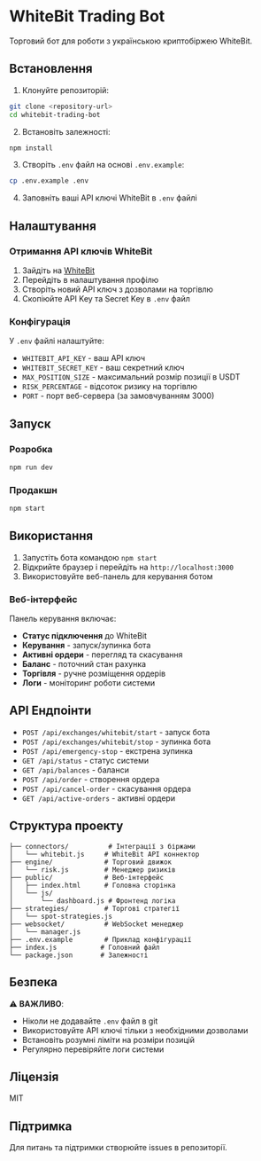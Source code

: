 # WhiteBit Trading Bot

Торговий бот для роботи з українською криптобіржею WhiteBit.

## Встановлення

1. Клонуйте репозиторій:
```bash
git clone <repository-url>
cd whitebit-trading-bot
```

2. Встановіть залежності:
```bash
npm install
```

3. Створіть `.env` файл на основі `.env.example`:
```bash
cp .env.example .env
```

4. Заповніть ваші API ключі WhiteBit в `.env` файлі

## Налаштування

### Отримання API ключів WhiteBit

1. Зайдіть на [WhiteBit](https://whitebit.com)
2. Перейдіть в налаштування профілю
3. Створіть новий API ключ з дозволами на торгівлю
4. Скопіюйте API Key та Secret Key в `.env` файл

### Конфігурація

У `.env` файлі налаштуйте:
- `WHITEBIT_API_KEY` - ваш API ключ
- `WHITEBIT_SECRET_KEY` - ваш секретний ключ
- `MAX_POSITION_SIZE` - максимальний розмір позиції в USDT
- `RISK_PERCENTAGE` - відсоток ризику на торгівлю
- `PORT` - порт веб-сервера (за замовчуванням 3000)

## Запуск

### Розробка
```bash
npm run dev
```

### Продакшн
```bash
npm start
```

## Використання

1. Запустіть бота командою `npm start`
2. Відкрийте браузер і перейдіть на `http://localhost:3000`
3. Використовуйте веб-панель для керування ботом

### Веб-інтерфейс

Панель керування включає:
- **Статус підключення** до WhiteBit
- **Керування** - запуск/зупинка бота
- **Активні ордери** - перегляд та скасування
- **Баланс** - поточний стан рахунка
- **Торгівля** - ручне розміщення ордерів
- **Логи** - моніторинг роботи системи

## API Ендпоінти

- `POST /api/exchanges/whitebit/start` - запуск бота
- `POST /api/exchanges/whitebit/stop` - зупинка бота
- `POST /api/emergency-stop` - екстрена зупинка
- `GET /api/status` - статус системи
- `GET /api/balances` - баланси
- `POST /api/order` - створення ордера
- `POST /api/cancel-order` - скасування ордера
- `GET /api/active-orders` - активні ордери

## Структура проекту

```
├── connectors/          # Інтеграції з біржами
│   └── whitebit.js     # WhiteBit API коннектор
├── engine/             # Торговий движок
│   └── risk.js         # Менеджер ризиків
├── public/             # Веб-інтерфейс
│   ├── index.html      # Головна сторінка
│   └── js/
│       └── dashboard.js # Фронтенд логіка
├── strategies/         # Торгові стратегії
│   └── spot-strategies.js
├── websocket/          # WebSocket менеджер
│   └── manager.js      
├── .env.example        # Приклад конфігурації
├── index.js           # Головний файл
└── package.json       # Залежності
```

## Безпека

⚠️ **ВАЖЛИВО**:
- Ніколи не додавайте `.env` файл в git
- Використовуйте API ключі тільки з необхідними дозволами
- Встановіть розумні ліміти на розміри позицій
- Регулярно перевіряйте логи системи

## Ліцензія

MIT

## Підтримка

Для питань та підтримки створюйте issues в репозиторії.